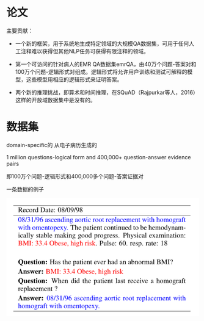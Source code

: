 # 论文

主要贡献：

- 一个新的框架，用于系统地生成特定领域的大规模QA数据集，可用于任何人工注释难以获得但其他NLP任务可获得有限注释的领域。

- 第一个可访问的针对病人的EMR QA数据集emrQA，由40万个问题-答案对和100万个问题-逻辑形式对组成。逻辑形式将允许用户训练和测试可解释的模型，这些模型用相应的逻辑形式来证明答案。

- 两个新的推理挑战，即算术和时间推理，在SQuAD（Rajpurkar等人，2016）这样的开放域数据集中是没有的。



# 数据集

domain-specific的 从电子病历生成的

1 million questions-logical form and 400,000+ question-answer evidence pairs

即100万个问题-逻辑形式和400,000多个问题-答案证据对



一条数据的例子

<img src="mdPICs/image-20220716195301278.png" alt="image-20220716195301278"  />

